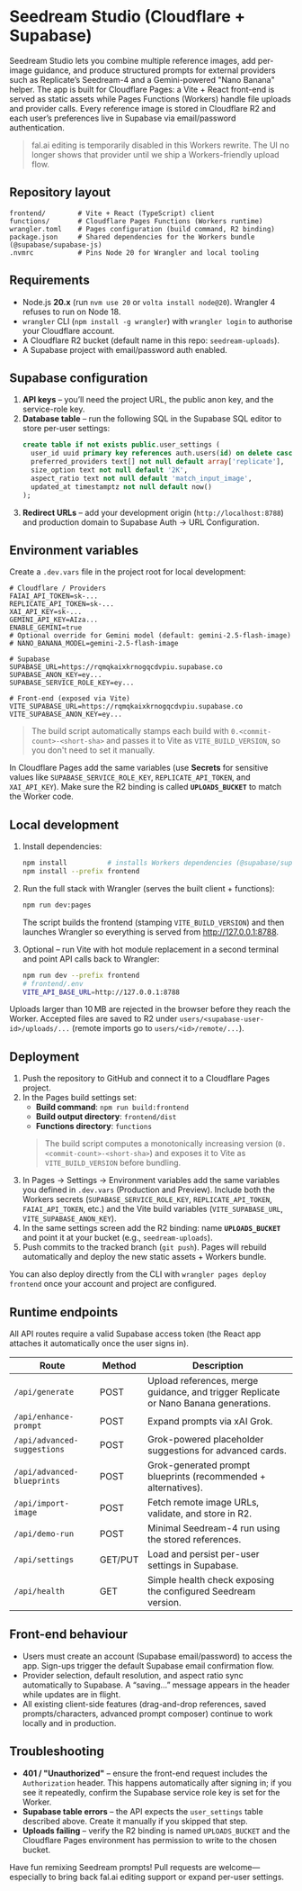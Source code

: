 # Seedream Studio (Cloudflare + Supabase)

Seedream Studio lets you combine multiple reference images, add per-image guidance, and produce structured prompts for external providers such as Replicate’s Seedream-4 and a Gemini-powered "Nano Banana" helper. The app is built for Cloudflare Pages: a Vite + React front-end is served as static assets while Pages Functions (Workers) handle file uploads and provider calls. Every reference image is stored in Cloudflare R2 and each user’s preferences live in Supabase via email/password authentication.

> fal.ai editing is temporarily disabled in this Workers rewrite. The UI no longer shows that provider until we ship a Workers-friendly upload flow.

## Repository layout

```text
frontend/        # Vite + React (TypeScript) client
functions/       # Cloudflare Pages Functions (Workers runtime)
wrangler.toml    # Pages configuration (build command, R2 binding)
package.json     # Shared dependencies for the Workers bundle (@supabase/supabase-js)
.nvmrc           # Pins Node 20 for Wrangler and local tooling
```

## Requirements

- Node.js **20.x** (run `nvm use 20` or `volta install node@20`). Wrangler 4 refuses to run on Node 18.
- `wrangler` CLI (`npm install -g wrangler`) with `wrangler login` to authorise your Cloudflare account.
- A Cloudflare R2 bucket (default name in this repo: `seedream-uploads`).
- A Supabase project with email/password auth enabled.

## Supabase configuration

1. **API keys** – you’ll need the project URL, the public anon key, and the service-role key.
2. **Database table** – run the following SQL in the Supabase SQL editor to store per-user settings:
   ```sql
   create table if not exists public.user_settings (
     user_id uuid primary key references auth.users(id) on delete cascade,
     preferred_providers text[] not null default array['replicate'],
     size_option text not null default '2K',
     aspect_ratio text not null default 'match_input_image',
     updated_at timestamptz not null default now()
   );
   ```
3. **Redirect URLs** – add your development origin (`http://localhost:8788`) and production domain to Supabase Auth → URL Configuration.

## Environment variables

Create a `.dev.vars` file in the project root for local development:

```env
# Cloudflare / Providers
FAIAI_API_TOKEN=sk-...
REPLICATE_API_TOKEN=sk-...
XAI_API_KEY=sk-...
GEMINI_API_KEY=AIza...
ENABLE_GEMINI=true
# Optional override for Gemini model (default: gemini-2.5-flash-image)
# NANO_BANANA_MODEL=gemini-2.5-flash-image

# Supabase
SUPABASE_URL=https://rqmqkaixkrnogqcdvpiu.supabase.co
SUPABASE_ANON_KEY=ey...
SUPABASE_SERVICE_ROLE_KEY=ey...

# Front-end (exposed via Vite)
VITE_SUPABASE_URL=https://rqmqkaixkrnogqcdvpiu.supabase.co
VITE_SUPABASE_ANON_KEY=ey...
```

> The build script automatically stamps each build with `0.<commit-count>-<short-sha>` and passes it to Vite as `VITE_BUILD_VERSION`, so you don't need to set it manually.

In Cloudflare Pages add the same variables (use **Secrets** for sensitive values like `SUPABASE_SERVICE_ROLE_KEY`, `REPLICATE_API_TOKEN`, and `XAI_API_KEY`). Make sure the R2 binding is called **`UPLOADS_BUCKET`** to match the Worker code.

## Local development

1. Install dependencies:
   ```bash
   npm install          # installs Workers dependencies (@supabase/supabase-js)
   npm install --prefix frontend
   ```

2. Run the full stack with Wrangler (serves the built client + functions):
   ```bash
   npm run dev:pages
   ```
   The script builds the frontend (stamping `VITE_BUILD_VERSION`) and then launches Wrangler so everything is served from <http://127.0.0.1:8788>.

3. Optional – run Vite with hot module replacement in a second terminal and point API calls back to Wrangler:
   ```bash
   npm run dev --prefix frontend
   # frontend/.env
   VITE_API_BASE_URL=http://127.0.0.1:8788
   ```

Uploads larger than 10 MB are rejected in the browser before they reach the Worker. Accepted files are saved to R2 under `users/<supabase-user-id>/uploads/...` (remote imports go to `users/<id>/remote/...`).

## Deployment

1. Push the repository to GitHub and connect it to a Cloudflare Pages project.
2. In the Pages build settings set:
   - **Build command**: `npm run build:frontend`
   - **Build output directory**: `frontend/dist`
   - **Functions directory**: `functions`
   > The build script computes a monotonically increasing version (`0.<commit-count>-<short-sha>`) and exposes it to Vite as `VITE_BUILD_VERSION` before bundling.
3. In Pages → Settings → Environment variables add the same variables you defined in `.dev.vars` (Production and Preview). Include both the Workers secrets (`SUPABASE_SERVICE_ROLE_KEY`, `REPLICATE_API_TOKEN`, `FAIAI_API_TOKEN`, etc.) and the Vite build variables (`VITE_SUPABASE_URL`, `VITE_SUPABASE_ANON_KEY`).
4. In the same settings screen add the R2 binding: name **`UPLOADS_BUCKET`** and point it at your bucket (e.g., `seedream-uploads`).
5. Push commits to the tracked branch (`git push`). Pages will rebuild automatically and deploy the new static assets + Workers bundle.

You can also deploy directly from the CLI with `wrangler pages deploy frontend` once your account and project are configured.

## Runtime endpoints

All API routes require a valid Supabase access token (the React app attaches it automatically once the user signs in).

| Route | Method | Description |
| --- | --- | --- |
| `/api/generate` | POST | Upload references, merge guidance, and trigger Replicate or Nano Banana generations. |
| `/api/enhance-prompt` | POST | Expand prompts via xAI Grok. |
| `/api/advanced-suggestions` | POST | Grok-powered placeholder suggestions for advanced cards. |
| `/api/advanced-blueprints` | POST | Grok-generated prompt blueprints (recommended + alternatives). |
| `/api/import-image` | POST | Fetch remote image URLs, validate, and store in R2. |
| `/api/demo-run` | POST | Minimal Seedream-4 run using the stored references. |
| `/api/settings` | GET/PUT | Load and persist per-user settings in Supabase. |
| `/api/health` | GET | Simple health check exposing the configured Seedream version. |

## Front-end behaviour

- Users must create an account (Supabase email/password) to access the app. Sign-ups trigger the default Supabase email confirmation flow.
- Provider selection, default resolution, and aspect ratio sync automatically to Supabase. A “saving…” message appears in the header while updates are in flight.
- All existing client-side features (drag-and-drop references, saved prompts/characters, advanced prompt composer) continue to work locally and in production.

## Troubleshooting

- **401 / "Unauthorized"** – ensure the front-end request includes the `Authorization` header. This happens automatically after signing in; if you see it repeatedly, confirm the Supabase service role key is set for the Worker.
- **Supabase table errors** – the API expects the `user_settings` table described above. Create it manually if you skipped that step.
- **Uploads failing** – verify the R2 binding is named `UPLOADS_BUCKET` and the Cloudflare Pages environment has permission to write to the chosen bucket.

Have fun remixing Seedream prompts! Pull requests are welcome—especially to bring back fal.ai editing support or expand per-user settings.
